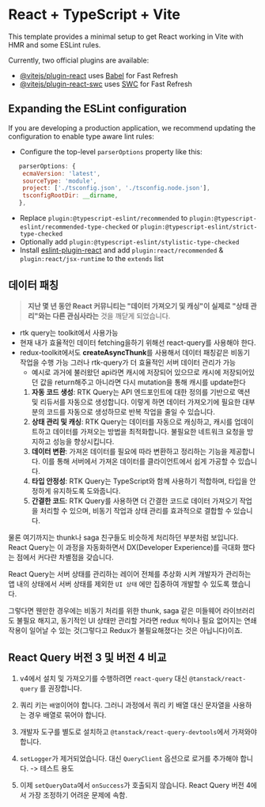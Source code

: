 # React + TypeScript + Vite

This template provides a minimal setup to get React working in Vite with HMR and some ESLint rules.

Currently, two official plugins are available:

- [@vitejs/plugin-react](https://github.com/vitejs/vite-plugin-react/blob/main/packages/plugin-react/README.md) uses [Babel](https://babeljs.io/) for Fast Refresh
- [@vitejs/plugin-react-swc](https://github.com/vitejs/vite-plugin-react-swc) uses [SWC](https://swc.rs/) for Fast Refresh

## Expanding the ESLint configuration

If you are developing a production application, we recommend updating the configuration to enable type aware lint rules:

- Configure the top-level `parserOptions` property like this:

```js
   parserOptions: {
    ecmaVersion: 'latest',
    sourceType: 'module',
    project: ['./tsconfig.json', './tsconfig.node.json'],
    tsconfigRootDir: __dirname,
   },
```

- Replace `plugin:@typescript-eslint/recommended` to `plugin:@typescript-eslint/recommended-type-checked` or `plugin:@typescript-eslint/strict-type-checked`
- Optionally add `plugin:@typescript-eslint/stylistic-type-checked`
- Install [eslint-plugin-react](https://github.com/jsx-eslint/eslint-plugin-react) and add `plugin:react/recommended` & `plugin:react/jsx-runtime` to the `extends` list

## 데이터 패칭

> **지난 몇 년 동안 React 커뮤니티는 "데이터 가져오기 및 캐싱"이 실제로 "상태 관리"와는 다른 관심사라는** 것을 깨닫게 되었습니다.

- rtk query는 toolkit에서 사용가능
- 현재 내가 효율적인 데이터 fetching을하기 위해선 react-query를 사용해야 한다.
- redux-toolkit에서도 **createAsyncThunk**를 사용해서 데이터 패칭같은 비동기 작업을 수행 가능 그러나 rtk-query가 더 효율적인 서버 데이터 관리가 가능
    - 예시로 과거에 불러왔던 api라면 캐시에 저장되어 있으므로 캐시에 저장되어있던 값을 return해주고 아니라면 다시 mutation을 통해 캐시를 update한다
    1. **자동 코드 생성**: RTK Query는 API 엔드포인트에 대한 정의를 기반으로 액션 및 리듀서를 자동으로 생성합니다. 이렇게 하면 데이터 가져오기에 필요한 대부분의 코드를 자동으로 생성하므로 반복 작업을 줄일 수 있습니다.
    2. **상태 관리 및 캐싱**: RTK Query는 데이터를 자동으로 캐싱하고, 캐시를 업데이트하고 데이터를 가져오는 방법을 최적화합니다. 불필요한 네트워크 요청을 방지하고 성능을 향상시킵니다.
    3. **데이터 변환**: 가져온 데이터를 필요에 따라 변환하고 정리하는 기능을 제공합니다. 이를 통해 서버에서 가져온 데이터를 클라이언트에서 쉽게 가공할 수 있습니다.
    4. **타입 안정성**: RTK Query는 TypeScript와 함께 사용하기 적합하며, 타입을 안정하게 유지하도록 도와줍니다.
    5. **간결한 코드**: RTK Query를 사용하면 더 간결한 코드로 데이터 가져오기 작업을 처리할 수 있으며, 비동기 작업과 상태 관리를 효과적으로 결합할 수 있습니다.

물론 여기까지는 thunk나 saga 친구들도 비슷하게 처리하던 부분처럼 보입니다. React Query는 이 과정을 자동화하면서 DX(Developer Experience)를 극대화 했다는 점에서 커다란 차별점을 갖습니다.

React Query는 서버 상태를 관리하는 레이어 전체를 추상화 시켜 개발자가 관리하는 앱 내의 상태에서 서버 상태를 제외한 `UI 상태` 에만 집중하여 개발할 수 있도록 했습니다.

그렇다면 웬만한 경우에는 비동기 처리를 위한 thunk, saga 같은 미들웨어 라이브러리도 불필요 해지고, 동기적인 UI 상태만 관리할 거라면 redux 씩이나 필요 없어지는 연쇄 작용이 일어날 수 있는 것(그렇다고 Redux가 불필요해졌다는 것은 아닙니다)이죠.

## React Query 버전 3 및 버전 4 비교

1. v4에서 설치 및 가져오기를 수행하려면 ```react-query``` 대신 ```@tanstack/react-query``` 를 권장합니다.

2. 쿼리 키는 ```배열```이어야 합니다. 그러니 과정에서 쿼리 키 배열 대신 문자열을 사용하는 경우 배열로 묶어야 합니다.

3. 개발자 도구를 별도로 설치하고 ```@tanstack/react-query-devtools```에서 가져와야 합니다.

4. ```setLogger```가 제거되었습니다. 대신 ```QueryClient``` 옵션으로 로거를 추가해야 합니다. -> 테스트 용도

5. 이제 ```setQueryData```에서 ```onSuccess```가 호출되지 않습니다. React Query 버전 4에서 가장 조정하기 어려운 문제에 속함.